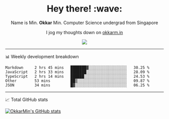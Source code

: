 <h1 align="center"> Hey there! :wave:</h1>

<p align="center">Name is Min. <strong>Okkar</strong> Min. Computer Science undergrad from Singapore</p>

<p align="center">I jog my thoughts down on <a href="https://okkarm.in">okkarm.in</a></p>

<p align="center">
  <a href="https://okkarm.in/linkedin" target='_blank'>
    <img src="https://img.shields.io/badge/linkedin-%230077B5.svg?&style=for-the-badge&logo=linkedin&logoColor=white" />
  </a>
 </p>

-------

📊 Weekly development breakdown
<!--START_SECTION:waka-->
```text
Markdown     2 hrs 45 mins   ███████▓░░░░░░░░░░░░░░░░░   30.25 % 
JavaScript   2 hrs 33 mins   ███████░░░░░░░░░░░░░░░░░░   28.09 % 
TypeScript   2 hrs 14 mins   ██████░░░░░░░░░░░░░░░░░░░   24.53 % 
Other        53 mins         ██▒░░░░░░░░░░░░░░░░░░░░░░   09.87 % 
JSON         34 mins         █▓░░░░░░░░░░░░░░░░░░░░░░░   06.25 % 
```
<!--END_SECTION:waka-->

-------
📈 Total GitHub stats

<p>
  <a href="https://github.com/OkkarMin"><img src="https://github-readme-stats.vercel.app/api?username=OkkarMin&hide_border=true&show_icons=true&theme=react" alt="OkkarMin's GitHub stats"></a>
</p>
